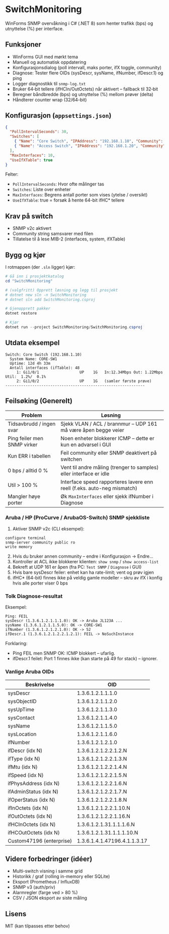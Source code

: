 # SwitchMonitoring

WinForms SNMP overvåkning i C# (.NET 8) som henter trafikk (bps) og utnyttelse (%) per interface.

## Funksjoner
- WinForms GUI med mørkt tema
- Manuell og automatisk oppdatering
- Konfigurasjonsdialog (poll intervall, maks porter, ifX toggle, community)
- Diagnose: Tester flere OIDs (sysDescr, sysName, ifNumber, ifDescr.1) og ping
- Logger diagnostikk til `snmp-log.txt`
- Bruker 64‑bit tellere (ifHCIn/OutOctets) når aktivert – fallback til 32‑bit
- Beregner båndbredde (bps) og utnyttelse (%) mellom prøver (delta)
- Håndterer counter wrap (32/64-bit)

## Konfigurasjon (`appsettings.json`)
```json
{
  "PollIntervalSeconds": 30,
  "Switches": [
    { "Name": "Core Switch", "IPAddress": "192.168.1.10", "Community": "public" },
    { "Name": "Access Switch", "IPAddress": "192.168.1.20", "Community": "public" }
  ],
  "MaxInterfaces": 10,
  "UseIfXTable": true
}
```
Felter:
- `PollIntervalSeconds`: Hvor ofte målinger tas
- `Switches`: Liste over enheter
- `MaxInterfaces`: Begrens antall porter som vises (ytelse / oversikt)
- `UseIfXTable`: true = forsøk å hente 64-bit ifHC* tellere

## Krav på switch
- SNMP v2c aktivert
- Community string samsvarer med filen
- Tillatelse til å lese MIB-2 (interfaces, system, ifXTable)

## Bygg og kjør
I rotmappen (der `.sln` ligger) kjør:

```powershell
# Gå inn i prosjektkatalog
cd "SwitchMonitoring"

# (valgfritt) Opprett løsning og legg til prosjekt
# dotnet new sln -n SwitchMonitoring
# dotnet sln add SwitchMonitoring.csproj

# Gjenopprett pakker
dotnet restore

# Kjør
dotnet run --project SwitchMonitoring/SwitchMonitoring.csproj
```

## Utdata eksempel
```
Switch: Core Switch (192.168.1.10)
  System Name: CORE-SW1
  Uptime: 12d 4h 33m
  Antall interfaces (ifTable): 48
     1: Gi1/0/1                  UP    1G   In:12.34Mbps Out: 1.22Mbps Util:  1.2%/  0.1%
     2: Gi1/0/2                  UP    1G   (samler første prøve)
--------------------------------------------------------------
```

## Feilsøking (Generelt)
| Problem | Løsning |
|---------|---------|
| Tidsavbrudd / ingen svar | Sjekk VLAN / ACL / brannmur – UDP 161 må være åpen begge veier |
| Ping feiler men SNMP virker | Noen enheter blokkerer ICMP – dette er kun en advarsel i GUI |
| Kun ERR i tabellen | Feil community eller SNMP deaktivert på switchen |
| 0 bps / alltid 0 % | Vent til andre måling (trenger to samples) eller interface er idle |
| Util > 100 % | Interface speed rapporteres lavere enn reell (f.eks. auto-neg mismatch) |
| Mangler høye porter | Øk `MaxInterfaces` eller sjekk ifNumber i Diagnose |

### Aruba / HP (ProCurve / ArubaOS-Switch) SNMP sjekkliste
1. Aktiver SNMP v2c (CLI eksempel):
  ```
  configure terminal
  snmp-server community public ro
  write memory
  ```
2. Hvis du bruker annen community – endre i Konfigurasjon -> Endre…
3. Kontroller at ACL ikke blokkerer klienten: `show snmp` / `show access-list`
4. Bekreft at UDP 161 er åpen (fra PC: `Test SNMP` / `Diagnose` i GUI)
5. Hvis bare sysDescr feiler: enhet kan ha rate-limit; vent og prøv igjen
6. ifHC* (64-bit) finnes ikke på veldig gamle modeller – skru av ifX i konfig hvis alle porter viser 0 bps

### Tolk Diagnose-resultat
Eksempel:
```
Ping: FEIL
sysDescr (1.3.6.1.2.1.1.1.0): OK -> Aruba JL123A ...
sysName (1.3.6.1.2.1.1.5.0): OK -> CORE-SW1
ifNumber (1.3.6.1.2.1.2.1.0): OK -> 52
ifDescr.1 (1.3.6.1.2.1.2.2.1.2.1): FEIL -> NoSuchInstance
```
Forklaring:
- Ping FEIL men SNMP OK: ICMP blokkert – ufarlig.
- ifDescr.1 feilet: Port 1 finnes ikke (kan starte på 49 for stack) – ignorer.

### Vanlige Aruba OIDs
| Beskrivelse | OID |
|-------------|-----|
| sysDescr | 1.3.6.1.2.1.1.1.0 |
| sysObjectID | 1.3.6.1.2.1.1.2.0 |
| sysUpTime | 1.3.6.1.2.1.1.3.0 |
| sysContact | 1.3.6.1.2.1.1.4.0 |
| sysName | 1.3.6.1.2.1.1.5.0 |
| sysLocation | 1.3.6.1.2.1.1.6.0 |
| ifNumber | 1.3.6.1.2.1.2.1.0 |
| ifDescr (idx N) | 1.3.6.1.2.1.2.2.1.2.N |
| ifType (idx N) | 1.3.6.1.2.1.2.2.1.3.N |
| ifMtu (idx N) | 1.3.6.1.2.1.2.2.1.4.N |
| ifSpeed (idx N) | 1.3.6.1.2.1.2.2.1.5.N |
| ifPhysAddress (idx N) | 1.3.6.1.2.1.2.2.1.6.N |
| ifAdminStatus (idx N) | 1.3.6.1.2.1.2.2.1.7.N |
| ifOperStatus (idx N) | 1.3.6.1.2.1.2.2.1.8.N |
| ifInOctets (idx N) | 1.3.6.1.2.1.2.2.1.10.N |
| ifOutOctets (idx N) | 1.3.6.1.2.1.2.2.1.16.N |
| ifHCInOctets (idx N) | 1.3.6.1.2.1.31.1.1.1.6.N |
| ifHCOutOctets (idx N) | 1.3.6.1.2.1.31.1.1.1.10.N |
| Custom47196 (enterprise) | 1.3.6.1.4.1.47196.4.1.1.3.17 |

## Videre forbedringer (idéer)
- Multi-switch visning i samme grid
- Historikk / graf (rolling in-memory eller SQLite)
- Eksport (Prometheus / InfluxDB)
- SNMP v3 (auth/priv)
- Alarmregler (farge ved > 80 %)
- CSV / JSON eksport av siste måling

## Lisens
MIT (kan tilpasses etter behov)
